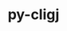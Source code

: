 ---
title: "py-cligj"
layout: cache
categories: [package, develop-2024-08-04]
meta: {"versions": ["0.7.2"], "compilers": ["apple-clang@=15.0.0", "gcc@=11.4.0"], "oss": ["ubuntu22.04", "ventura"], "platforms": ["darwin", "linux"], "targets": ["aarch64", "x86_64_v3"], "stacks": ["ml-darwin-aarch64-mps", "ml-linux-x86_64-cpu", "ml-linux-x86_64-cuda", "root"], "num_specs": 2, "num_specs_by_stack": {"root": 2, "ml-darwin-aarch64-mps": 1, "ml-linux-x86_64-cuda": 1, "ml-linux-x86_64-cpu": 1}}
spec_details: [{"hash": "zsjpfzvmea4ajerkump46inon4br2vfv", "compiler": "apple-clang@=15.0.0", "versions": ["0.7.2"], "os": "ventura", "platform": "darwin", "target": "aarch64", "variants": ["build_system=python_pip"], "stacks": ["root", "ml-darwin-aarch64-mps"], "size": "-", "tarball": "https://binaries.spack.io/releases/develop-2024-08-04/build_cache/darwin-ventura-aarch64/apple-clang-15.0.0/py-cligj-0.7.2/darwin-ventura-aarch64-apple-clang-15.0.0-py-cligj-0.7.2-zsjpfzvmea4ajerkump46inon4br2vfv.spack"}, {"hash": "vpi425lanns4fomqmxcvhceruwvij57i", "compiler": "gcc@=11.4.0", "versions": ["0.7.2"], "os": "ubuntu22.04", "platform": "linux", "target": "x86_64_v3", "variants": ["build_system=python_pip"], "stacks": ["ml-linux-x86_64-cuda", "root", "ml-linux-x86_64-cpu"], "size": "-", "tarball": "https://binaries.spack.io/releases/develop-2024-08-04/build_cache/linux-ubuntu22.04-x86_64_v3/gcc-11.4.0/py-cligj-0.7.2/linux-ubuntu22.04-x86_64_v3-gcc-11.4.0-py-cligj-0.7.2-vpi425lanns4fomqmxcvhceruwvij57i.spack"}]
---